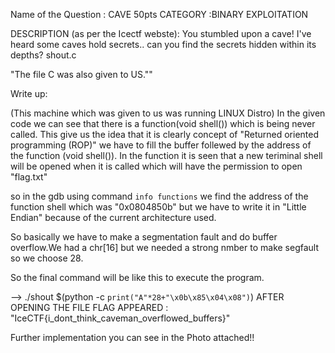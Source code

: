 Name of the Question : CAVE 50pts
CATEGORY :BINARY EXPLOITATION

DESCRIPTION (as per the Icectf webste):
You stumbled upon a cave! I've heard some caves hold secrets.. can you find the secrets hidden within its depths?
shout.c

"The file C was also given to US.""

Write up:

(This machine which was given to us was running LINUX Distro)
In the given code we can see that there is a function(void shell()) which is being never called.
This give us the idea that it is clearly concept of "Returned oriented programming (ROP)" we have to fill the buffer follewed by the address of the function (void shell()).
In the function it is seen that a new teriminal shell will be opened when it is called which will have the permission to open  "flag.txt"

so in the gdb using command `info functions`  we find the address of the function shell which was "0x0804850b"
but we have to write it in "Little Endian" because of the current architecture used.

So basically we have to make a segmentation fault and do buffer overflow.We had a chr[16] but we needed a strong nmber to make segfault so we choose 28.

So the final command will be like this to execute the program.

--> ./shout $(python -c `print("A"*28+"\x0b\x85\x04\x08")`)
AFTER OPENING THE FILE FLAG APPEARED : "IceCTF{i_dont_think_caveman_overflowed_buffers}"

Further implementation you can see in the Photo attached!!
